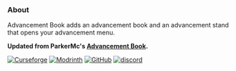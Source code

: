 ### About
Advancement Book adds an advancement book and an advancement stand that opens your advancement menu.

**Updated from ParkerMc's [Advancement Book](https://www.curseforge.com/minecraft/mc-mods/advancement-book).**

[![Curseforge](https://badges.penpow.dev/badges/available/curseforge/cozy-minimal.svg)](https://curseforge.com/minecraft/mc-mods/advancement-book-updated) [![Modrinth](https://badges.penpow.dev/badges/available/modrinth/cozy-minimal.svg)](https://modrinth.com/mod/advancement-book-updated) [![GitHub](https://badges.penpow.dev/badges/available/github/cozy-minimal.svg)](https://github.com/yourlocalfinancialadvisor/AdvancementBookUpdated) [![discord](https://badges.penpow.dev/badges/social/discord-singular/cozy-minimal.svg)](https://discord.gg/TyfPRCrJ9E)
